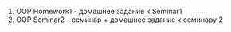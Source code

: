 1. OOP Homework1 - домашнее задание к Seminar1
2. ООР Seminar2 - семинар + домашнее задание к семинару 2